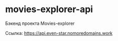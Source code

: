 # movies-explorer-api
Бэкенд проекта Movies-explorer

Ссылка: https://api.even-star.nomoredomains.work
